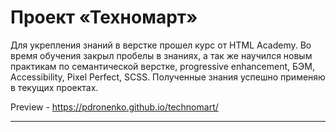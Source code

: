 # Проект «Техномарт»

Для укрепления знаний в верстке прошел курс от HTML Academy.
Во время обучения закрыл пробелы в знаниях, а так же научился новым практикам по семантической верстке, progressive enhancement, БЭМ, Accessibility, Pixel Perfect, SCSS.
Полученные знания успешно применяю в текущих проектах.

Preview - https://pdronenko.github.io/technomart/

---
